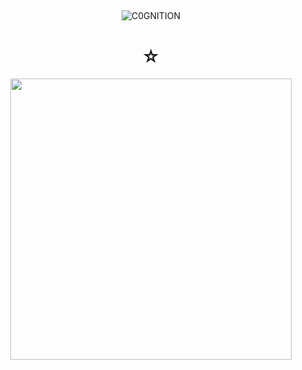 ## 

<p align="center"> <img src="https://komarev.com/ghpvc/?username=C0GNITION&label=89%2070&color=b1b9ba&style=flat" alt="C0GNITION" /> </p>
<h1 align="center">☆</h1>
<p align="center"> 
  <img width="450" height="450" src="https://i.ibb.co/zSvnWRG/Untitled31-20241121220928.png">
</p>



